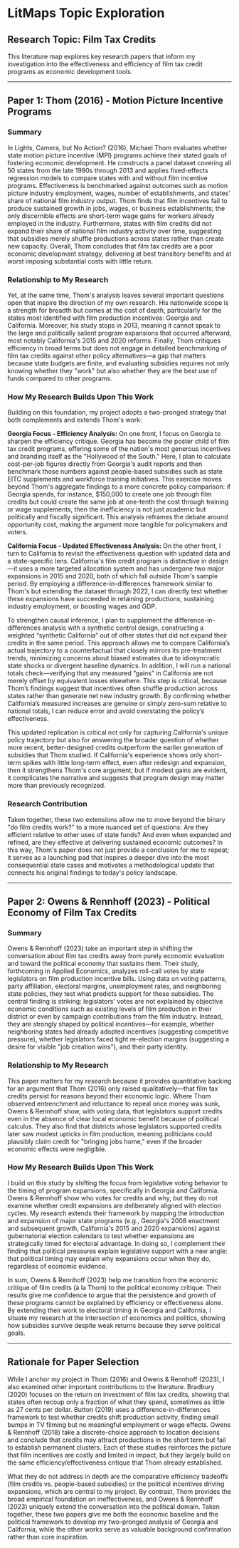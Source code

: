 # LitMaps Topic Exploration

## Research Topic: Film Tax Credits

This literature map explores key research papers that inform my investigation into the effectiveness and efficiency of film tax credit programs as economic development tools.

---

## Paper 1: Thom (2016) - Motion Picture Incentive Programs

### Summary

In Lights, Camera, but No Action? (2016), Michael Thom evaluates whether state motion picture incentive (MPI) programs achieve their stated goals of fostering economic development. He constructs a panel dataset covering all 50 states from the late 1990s through 2013 and applies fixed-effects regression models to compare states with and without film incentive programs. Effectiveness is benchmarked against outcomes such as motion picture industry employment, wages, number of establishments, and states’ share of national film industry output. Thom finds that film incentives fail to produce sustained growth in jobs, wages, or business establishments; the only discernible effects are short-term wage gains for workers already employed in the industry. Furthermore, states with film credits did not expand their share of national film industry activity over time, suggesting that subsidies merely shuffle productions across states rather than create new capacity. Overall, Thom concludes that film tax credits are a poor economic development strategy, delivering at best transitory benefits and at worst imposing substantial costs with little return.

### Relationship to My Research

Yet, at the same time, Thom's analysis leaves several important questions open that inspire the direction of my own research. His nationwide scope is a strength for breadth but comes at the cost of depth, particularly for the states most identified with film production incentives: Georgia and California. Moreover, his study stops in 2013, meaning it cannot speak to the large and politically salient program expansions that occurred afterward, most notably California's 2015 and 2020 reforms. Finally, Thom critiques efficiency in broad terms but does not engage in detailed benchmarking of film tax credits against other policy alternatives—a gap that matters because state budgets are finite, and evaluating subsidies requires not only knowing whether they "work" but also whether they are the best use of funds compared to other programs.

### How My Research Builds Upon This Work

Building on this foundation, my project adopts a two-pronged strategy that both complements and extends Thom's work:

**Georgia Focus - Efficiency Analysis:**
On one front, I focus on Georgia to sharpen the efficiency critique. Georgia has become the poster child of film tax credit programs, offering some of the nation's most generous incentives and branding itself as the "Hollywood of the South." Here, I plan to calculate cost-per-job figures directly from Georgia's audit reports and then benchmark those numbers against people-based subsidies such as state EITC supplements and workforce training initiatives. This exercise moves beyond Thom's aggregate findings to a more concrete policy comparison: if Georgia spends, for instance, $150,000 to create one job through film credits but could create the same job at one-tenth the cost through training or wage supplements, then the inefficiency is not just academic but politically and fiscally significant. This analysis reframes the debate around opportunity cost, making the argument more tangible for policymakers and voters.

**California Focus - Updated Effectiveness Analysis:**
On the other front, I turn to California to revisit the effectiveness question with updated data and a state-specific lens. California's film credit program is distinctive in design—it uses a more targeted allocation system and has undergone two major expansions in 2015 and 2020, both of which fall outside Thom's sample period. By employing a difference-in-differences framework similar to Thom's but extending the dataset through 2022, I can directly test whether these expansions have succeeded in retaining productions, sustaining industry employment, or boosting wages and GDP.

To strengthen causal inference, I plan to supplement the difference-in-differences analysis with a synthetic control design, constructing a weighted “synthetic California” out of other states that did not expand their credits in the same period. This approach allows me to compare California’s actual trajectory to a counterfactual that closely mirrors its pre-treatment trends, minimizing concerns about biased estimates due to idiosyncratic state shocks or divergent baseline dynamics. In addition, I will run a national totals check—verifying that any measured “gains” in California are not merely offset by equivalent losses elsewhere. This step is critical, because Thom’s findings suggest that incentives often shuffle production across states rather than generate net new industry growth. By confirming whether California’s measured increases are genuine or simply zero-sum relative to national totals, I can reduce error and avoid overstating the policy’s effectiveness.

This updated replication is critical not only for capturing California's unique policy trajectory but also for answering the broader question of whether more recent, better-designed credits outperform the earlier generation of subsidies that Thom studied. If California's experience shows only short-term spikes with little long-term effect, even after redesign and expansion, then it strengthens Thom's core argument; but if modest gains are evident, it complicates the narrative and suggests that program design may matter more than previously recognized.

### Research Contribution

Taken together, these two extensions allow me to move beyond the binary "do film credits work?" to a more nuanced set of questions: Are they efficient relative to other uses of state funds? And even when expanded and refined, are they effective at delivering sustained economic outcomes? In this way, Thom's paper does not just provide a conclusion for me to repeat; it serves as a launching pad that inspires a deeper dive into the most consequential state cases and motivates a methodological update that connects his original findings to today's policy landscape.

---

## Paper 2: Owens & Rennhoff (2023) - Political Economy of Film Tax Credits

### Summary

Owens & Rennhoff (2023) take an important step in shifting the conversation about film tax credits away from purely economic evaluation and toward the political economy that sustains them. Their study, forthcoming in Applied Economics, analyzes roll-call votes by state legislators on film production incentive bills. Using data on voting patterns, party affiliation, electoral margins, unemployment rates, and neighboring state policies, they test what predicts support for these subsidies. The central finding is striking: legislators' votes are not explained by objective economic conditions such as existing levels of film production in their district or even by campaign contributions from the film industry. Instead, they are strongly shaped by political incentives—for example, whether neighboring states had already adopted incentives (suggesting competitive pressure), whether legislators faced tight re-election margins (suggesting a desire for visible "job creation wins"), and their party identity.

### Relationship to My Research

This paper matters for my research because it provides quantitative backing for an argument that Thom (2016) only raised qualitatively—that film tax credits persist for reasons beyond their economic logic. Where Thom observed entrenchment and reluctance to repeal once money was sunk, Owens & Rennhoff show, with voting data, that legislators support credits even in the absence of clear local economic benefit because of political calculus. They also find that districts whose legislators supported credits later saw modest upticks in film production, meaning politicians could plausibly claim credit for "bringing jobs home," even if the broader economic effects were negligible.

### How My Research Builds Upon This Work

I build on this study by shifting the focus from legislative voting behavior to the timing of program expansions, specifically in Georgia and California. Owens & Rennhoff show who votes for credits and why, but they do not examine whether credit expansions are deliberately aligned with election cycles. My research extends their framework by mapping the introduction and expansion of major state programs (e.g., Georgia's 2008 enactment and subsequent growth, California's 2015 and 2020 expansions) against gubernatorial election calendars to test whether expansions are strategically timed for electoral advantage. In doing so, I complement their finding that political pressures explain legislative support with a new angle: that political timing may explain why expansions occur when they do, regardless of economic evidence.

In sum, Owens & Rennhoff (2023) help me transition from the economic critique of film credits (à la Thom) to the political economy critique. Their results give me confidence to argue that the persistence and growth of these programs cannot be explained by efficiency or effectiveness alone. By extending their work to electoral timing in Georgia and California, I situate my research at the intersection of economics and politics, showing how subsidies survive despite weak returns because they serve political goals.

---

## Rationale for Paper Selection

While I anchor my project in Thom (2016) and Owens & Rennhoff (2023), I also examined other important contributions to the literature. Bradbury (2020) focuses on the return on investment of film tax credits, showing that states often recoup only a fraction of what they spend, sometimes as little as 27 cents per dollar. Button (2019) uses a difference-in-differences framework to test whether credits shift production activity, finding small bumps in TV filming but no meaningful employment or wage effects. Owens & Rennhoff (2018) take a discrete-choice approach to location decisions and conclude that credits may attract productions in the short term but fail to establish permanent clusters. Each of these studies reinforces the picture that film incentives are costly and limited in impact, but they largely build on the same efficiency/effectiveness critique that Thom already established. 

What they do not address in depth are the comparative efficiency tradeoffs (film credits vs. people-based subsidies) or the political incentives driving expansions, which are central to my project. By contrast, Thom provides the broad empirical foundation on ineffectiveness, and Owens & Rennhoff (2023) uniquely extend the conversation into the political domain. Taken together, these two papers give me both the economic baseline and the political framework to develop my two-pronged analysis of Georgia and California, while the other works serve as valuable background confirmation rather than core inspiration.


